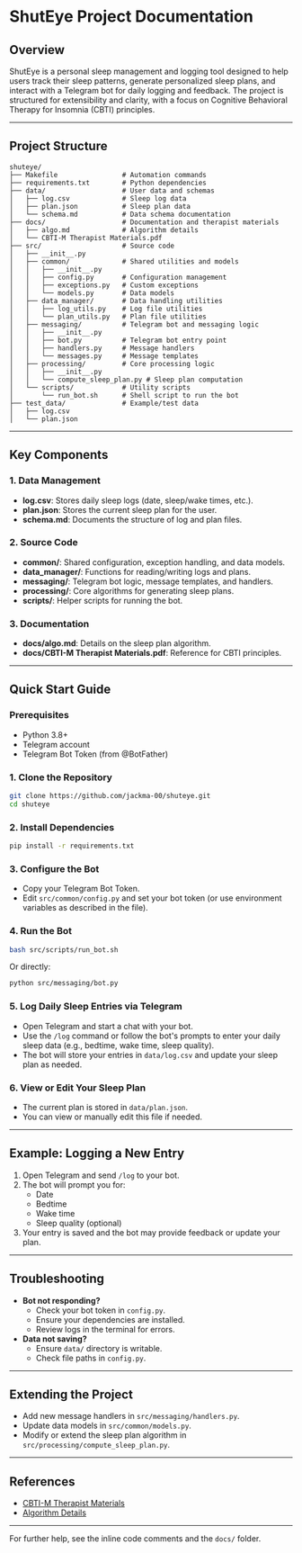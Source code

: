 # ShutEye Project Documentation

## Overview
ShutEye is a personal sleep management and logging tool designed to help users track their sleep patterns, generate personalized sleep plans, and interact with a Telegram bot for daily logging and feedback. The project is structured for extensibility and clarity, with a focus on Cognitive Behavioral Therapy for Insomnia (CBTI) principles.

---

## Project Structure

```
shuteye/
├── Makefile                # Automation commands
├── requirements.txt        # Python dependencies
├── data/                   # User data and schemas
│   ├── log.csv             # Sleep log data
│   ├── plan.json           # Sleep plan data
│   └── schema.md           # Data schema documentation
├── docs/                   # Documentation and therapist materials
│   ├── algo.md             # Algorithm details
│   └── CBTI-M Therapist Materials.pdf
├── src/                    # Source code
│   ├── __init__.py
│   ├── common/             # Shared utilities and models
│   │   ├── __init__.py
│   │   ├── config.py       # Configuration management
│   │   ├── exceptions.py   # Custom exceptions
│   │   └── models.py       # Data models
│   ├── data_manager/       # Data handling utilities
│   │   ├── log_utils.py    # Log file utilities
│   │   └── plan_utils.py   # Plan file utilities
│   ├── messaging/          # Telegram bot and messaging logic
│   │   ├── __init__.py
│   │   ├── bot.py          # Telegram bot entry point
│   │   ├── handlers.py     # Message handlers
│   │   └── messages.py     # Message templates
│   ├── processing/         # Core processing logic
│   │   ├── __init__.py
│   │   └── compute_sleep_plan.py # Sleep plan computation
│   └── scripts/            # Utility scripts
│       └── run_bot.sh      # Shell script to run the bot
├── test_data/              # Example/test data
│   ├── log.csv
│   └── plan.json
```

---

## Key Components

### 1. Data Management
- **log.csv**: Stores daily sleep logs (date, sleep/wake times, etc.).
- **plan.json**: Stores the current sleep plan for the user.
- **schema.md**: Documents the structure of log and plan files.

### 2. Source Code
- **common/**: Shared configuration, exception handling, and data models.
- **data_manager/**: Functions for reading/writing logs and plans.
- **messaging/**: Telegram bot logic, message templates, and handlers.
- **processing/**: Core algorithms for generating sleep plans.
- **scripts/**: Helper scripts for running the bot.

### 3. Documentation
- **docs/algo.md**: Details on the sleep plan algorithm.
- **docs/CBTI-M Therapist Materials.pdf**: Reference for CBTI principles.

---

## Quick Start Guide

### Prerequisites
- Python 3.8+
- Telegram account
- Telegram Bot Token (from @BotFather)

### 1. Clone the Repository
```bash
git clone https://github.com/jackma-00/shuteye.git
cd shuteye
```

### 2. Install Dependencies
```bash
pip install -r requirements.txt
```

### 3. Configure the Bot
- Copy your Telegram Bot Token.
- Edit `src/common/config.py` and set your bot token (or use environment variables as described in the file).

### 4. Run the Bot
```bash
bash src/scripts/run_bot.sh
```
Or directly:
```bash
python src/messaging/bot.py
```

### 5. Log Daily Sleep Entries via Telegram
- Open Telegram and start a chat with your bot.
- Use the `/log` command or follow the bot's prompts to enter your daily sleep data (e.g., bedtime, wake time, sleep quality).
- The bot will store your entries in `data/log.csv` and update your sleep plan as needed.

### 6. View or Edit Your Sleep Plan
- The current plan is stored in `data/plan.json`.
- You can view or manually edit this file if needed.

---

## Example: Logging a New Entry
1. Open Telegram and send `/log` to your bot.
2. The bot will prompt you for:
   - Date
   - Bedtime
   - Wake time
   - Sleep quality (optional)
3. Your entry is saved and the bot may provide feedback or update your plan.

---

## Troubleshooting
- **Bot not responding?**
  - Check your bot token in `config.py`.
  - Ensure your dependencies are installed.
  - Review logs in the terminal for errors.
- **Data not saving?**
  - Ensure `data/` directory is writable.
  - Check file paths in `config.py`.

---

## Extending the Project
- Add new message handlers in `src/messaging/handlers.py`.
- Update data models in `src/common/models.py`.
- Modify or extend the sleep plan algorithm in `src/processing/compute_sleep_plan.py`.

---

## References
- [CBTI-M Therapist Materials](docs/CBTI-M%20Therapist%20Materials.pdf)
- [Algorithm Details](docs/algo.md)

---

For further help, see the inline code comments and the `docs/` folder.

